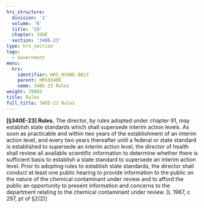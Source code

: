 ```yaml
---
hrs_structure:
  division: '1'
  volume: '6'
  title: '19'
  chapter: 340E
  section: '340E-23'
type: hrs_section
tags:
  - Government
menu:
  hrs:
    identifier: HRS_0340E-0023
    parent: HRS0340E
    name: 340E-23 Rules
weight: 70085
title: Rules
full_title: 340E-23 Rules
---
```

**[§340E-23] Rules.** The director, by rules adopted under chapter 91, may establish state standards which shall supersede interim action levels. As soon as practicable and within two years of the establishment of an interim action level, and every two years thereafter until a federal or state standard is established to supersede an interim action level, the director of health shall review all available scientific information to determine whether there is sufficient basis to establish a state standard to supersede an interim action level. Prior to adopting rules to establish state standards, the director shall conduct at least one public hearing to provide information to the public on the nature of the chemical contaminant under review and to afford the public an opportunity to present information and concerns to the department relating to the chemical contaminant under review. [L 1987, c 297, pt of §2(2)]